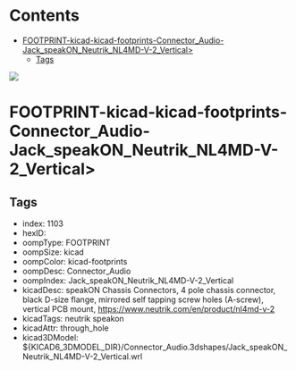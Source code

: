 



Contents
========

* [FOOTPRINT-kicad-kicad-footprints-Connector_Audio-Jack_speakON_Neutrik_NL4MD-V-2_Vertical>](#footprint-kicad-kicad-footprints-connector_audio-jack_speakon_neutrik_nl4md-v-2_vertical)
	* [Tags](#tags)
  
![][im]
# FOOTPRINT-kicad-kicad-footprints-Connector_Audio-Jack_speakON_Neutrik_NL4MD-V-2_Vertical>

## Tags

- index: 1103
- hexID: 
- oompType: FOOTPRINT
- oompSize: kicad
- oompColor: kicad-footprints
- oompDesc: Connector_Audio
- oompIndex: Jack_speakON_Neutrik_NL4MD-V-2_Vertical
- kicadDesc: speakON Chassis Connectors, 4 pole chassis connector, black D-size flange, mirrored self tapping screw holes (A-screw), vertical PCB mount, https://www.neutrik.com/en/product/nl4md-v-2
- kicadTags: neutrik speakon
- kicadAttr: through_hole
- kicad3DModel: ${KICAD6_3DMODEL_DIR}/Connector_Audio.3dshapes/Jack_speakON_Neutrik_NL4MD-V-2_Vertical.wrl



[im]: image.png
